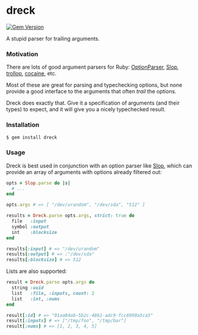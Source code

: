 dreck
=====

[![Gem Version](https://badge.fury.io/rb/dreck.svg)](https://badge.fury.io/rb/dreck)

A stupid parser for trailing arguments.

### Motivation

There are lots of good argument parsers for Ruby:
[OptionParser](https://ruby-doc.org/stdlib/libdoc/optparse/rdoc/OptionParser.html),
[Slop](https://github.com/leejarvis/slop), [trollop](https://manageiq.github.io/trollop/),
[cocaine](https://github.com/thoughtbot/cocaine), etc.

Most of these are great for parsing and typechecking options, but none provide a good
interface to the arguments that often *trail* the options.

Dreck does exactly that. Give it a specification of arguments (and their
types) to expect, and it will give you a nicely typechecked result.

### Installation

```bash
$ gem install dreck
```

### Usage

Dreck is best used in conjunction with an option parser like
[Slop](https://github.com/leejarvis/slop), which can provide an array of
arguments with options already filtered out:

```ruby
opts = Slop.parse do |s|
  # ...
end

opts.args # => [ "/dev/urandom", "/dev/sda", "512" ]

results = Dreck.parse opts.args, strict: true do
  file   :input
  symbol :output
  int    :blocksize
end

results[:input] # => "/dev/urandom"
results[:output] # => :"/dev/sda"
results[:blocksize] # => 512
```

Lists are also supported:

```ruby
result = Dreck.parse opts.args do
  string :uuid
  list   :file, :inputs, count: 2
  list   :int, :nums
end

result[:id] # => "01aa84ab-5b2c-4861-adc9-fcc6990a5ca5"
result[:inputs] # => ["/tmp/foo", "/tmp/bar"]
result[:nums] # => [1, 2, 3, 4, 5]
```
